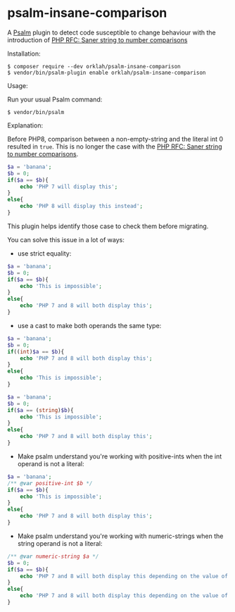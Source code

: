 # psalm-insane-comparison
A [Psalm](https://github.com/vimeo/psalm) plugin to detect code susceptible to change behaviour with the introduction of [PHP RFC: Saner string to number comparisons](https://wiki.php.net/rfc/string_to_number_comparison)

Installation:

```console
$ composer require --dev orklah/psalm-insane-comparison
$ vendor/bin/psalm-plugin enable orklah/psalm-insane-comparison
```

Usage:

Run your usual Psalm command:
```console
$ vendor/bin/psalm
```

Explanation:

Before PHP8, comparison between a non-empty-string and the literal int 0 resulted in `true`. This is no longer the case with the [PHP RFC: Saner string to number comparisons](https://wiki.php.net/rfc/string_to_number_comparison).
```php
$a = 'banana';
$b = 0;
if($a == $b){
    echo 'PHP 7 will display this';
}
else{
    echo 'PHP 8 will display this instead';
}
```
This plugin helps identify those case to check them before migrating.

You can solve this issue in a lot of ways:
- use strict equality:
```php
$a = 'banana';
$b = 0;
if($a == $b){
    echo 'This is impossible';
}
else{
    echo 'PHP 7 and 8 will both display this';
}
```
- use a cast to make both operands the same type:
```php
$a = 'banana';
$b = 0;
if((int)$a == $b){
    echo 'PHP 7 and 8 will both display this';
}
else{
    echo 'This is impossible';
}
```
```php
$a = 'banana';
$b = 0;
if($a == (string)$b){
    echo 'This is impossible';
}
else{
    echo 'PHP 7 and 8 will both display this';
}
```
- Make psalm understand you're working with positive-ints when the int operand is not a literal:
```php
$a = 'banana';
/** @var positive-int $b */
if($a == $b){
    echo 'This is impossible';
}
else{
    echo 'PHP 7 and 8 will both display this';
}
```
- Make psalm understand you're working with numeric-strings when the string operand is not a literal:
```php
/** @var numeric-string $a */
$b = 0;
if($a == $b){
    echo 'PHP 7 and 8 will both display this depending on the value of $a';
}
else{
    echo 'PHP 7 and 8 will both display this depending on the value of $a';
}
```

